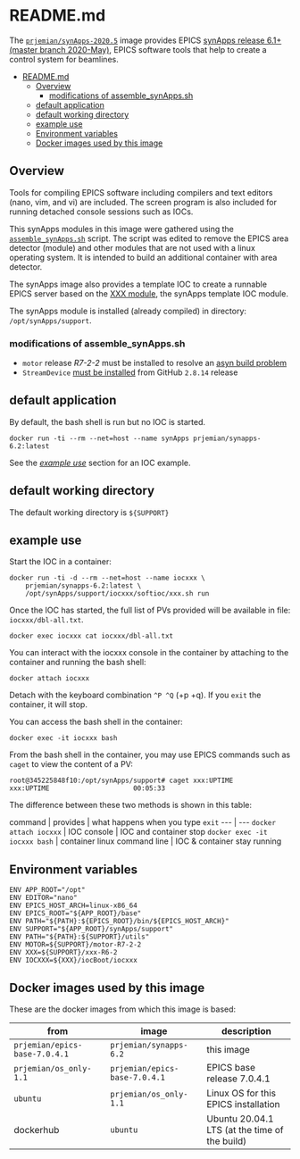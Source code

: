 # README.md

The
[`prjemian/synApps-2020.5`](https://hub.docker.com/r/prjemian/synapps-2020.5/tags)
image provides EPICS [synApps release 6.1+ (master branch
2020-May)](https://www.aps.anl.gov/BCDA/synApps), EPICS software tools
that help to create a control system for beamlines.

- [README.md](#readmemd)
  - [Overview](#overview)
    - [modifications of assemble_synApps.sh](#modifications-of-assemble_synappssh)
  - [default application](#default-application)
  - [default working directory](#default-working-directory)
  - [example use](#example-use)
  - [Environment variables](#environment-variables)
  - [Docker images used by this image](#docker-images-used-by-this-image)
## Overview

Tools for compiling EPICS software including compilers and text editors
(nano, vim, and vi) are included. The screen program is also included
for running detached console sessions such as IOCs.

This synApps modules in this image were gathered using the
[`assemble_synApps.sh`](https://github.com/EPICS-synApps/support/blob/master/assemble_synApps.sh)
script.  The script was edited to remove the EPICS area detector
(module) and other modules that are not used with a linux operating
system.  It is intended to build an additional container with area
detector.

The synApps image also provides a template IOC to create a runnable
EPICS server based on the [XXX
module](https://github.com/epics-modules/xxx), the synApps template IOC
module.

The synApps module is installed (already compiled) in directory: `/opt/synApps/support`.

### modifications of assemble_synApps.sh

* `motor` release *R7-2-2* must be installed to resolve an [asyn build problem](https://github.com/epics-modules/motor/issues/173)
* `StreamDevice` [must be installed](https://github.com/prjemian/epics-docker/issues/16#issuecomment-770226806) from GitHub `2.8.14` release

## default application

By default, the bash shell is run but no IOC is started.

    docker run -ti --rm --net=host --name synApps prjemian/synapps-6.2:latest

See the [*example use*](#example-use) section for an IOC example.

## default working directory

The default working directory is `${SUPPORT}`

## example use

Start the IOC in a container:

    docker run -ti -d --rm --net=host --name iocxxx \
        prjemian/synapps-6.2:latest \
        /opt/synApps/support/iocxxx/softioc/xxx.sh run

Once the IOC has started, the full list of PVs provided
will be available in file: `iocxxx/dbl-all.txt`.

    docker exec iocxxx cat iocxxx/dbl-all.txt

You can interact with the iocxxx console in the container by attaching
to the container and running the bash shell:

    docker attach iocxxx

Detach with the keyboard combination `^P ^Q` (<control>+p <control>+q).
If you `exit` the container, it will stop.

You can access the bash shell in the container:

    docker exec -it iocxxx bash

From the bash shell in the container, you may use EPICS
commands such as `caget` to view the content of a PV:

    root@345225848f10:/opt/synApps/support# caget xxx:UPTIME
    xxx:UPTIME                     00:05:33

The difference between these two methods is shown in this table:

command | provides | what happens when you type `exit`
--- | ---
`docker attach iocxxx` | IOC console | IOC and container stop
`docker exec -it iocxxx bash` | container linux command line | IOC & container stay running

## Environment variables

```
ENV APP_ROOT="/opt"
ENV EDITOR="nano"
ENV EPICS_HOST_ARCH=linux-x86_64
ENV EPICS_ROOT="${APP_ROOT}/base"
ENV PATH="${PATH}:${EPICS_ROOT}/bin/${EPICS_HOST_ARCH}"
ENV SUPPORT="${APP_ROOT}/synApps/support"
ENV PATH="${PATH}:${SUPPORT}/utils"
ENV MOTOR=${SUPPORT}/motor-R7-2-2
ENV XXX=${SUPPORT}/xxx-R6-2
ENV IOCXXX=${XXX}/iocBoot/iocxxx
```


## Docker images used by this image

These are the docker images from which this image is based:

from | image | description
--- | --- | ---
`prjemian/epics-base-7.0.4.1` |  `prjemian/synapps-6.2` | this image
`prjemian/os_only-1.1` | `prjemian/epics-base-7.0.4.1` |  EPICS base release 7.0.4.1
`ubuntu` | `prjemian/os_only-1.1` | Linux OS for this EPICS installation
dockerhub | `ubuntu` | Ubuntu 20.04.1 LTS (at the time of the build)
